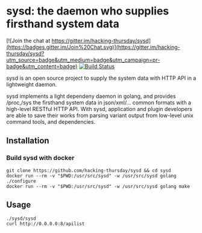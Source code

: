 sysd: the daemon who supplies firsthand system data
====

[![Join the chat at https://gitter.im/hacking-thursday/sysd](https://badges.gitter.im/Join%20Chat.svg)](https://gitter.im/hacking-thursday/sysd?utm_source=badge&utm_medium=badge&utm_campaign=pr-badge&utm_content=badge)
[![Build Status](https://travis-ci.org/hacking-thursday/sysd.svg?branch=master)](https://travis-ci.org/hacking-thursday/sysd)

sysd is an open source project to supply the system data with HTTP API in a
lightweight daemon.

sysd implements a light dependeny daemon in golang, and provides /proc,/sys the
firsthand system data in json/xml/... common formats with a high-level RESTful
HTTP API. With sysd, application and plugin developers are able to save their
works from parsing variant output from low-level unix command tools, and
dependencies.

## Installation

### Build sysd with docker

```
git clone https://github.com/hacking-thursday/sysd && cd sysd
docker run --rm -v "$PWD:/usr/src/sysd" -w /usr/src/sysd golang ./configure
docker run --rm -v "$PWD:/usr/src/sysd" -w /usr/src/sysd golang make
```

## Usage

```
./sysd/sysd
curl http://0.0.0.0:8/apilist
```
